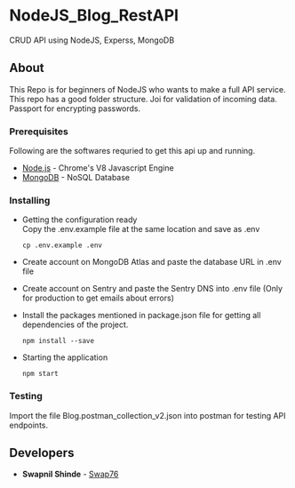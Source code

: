 # NodeJS_Blog_RestAPI
CRUD API using NodeJS, Experss, MongoDB

## About

This Repo is for beginners of NodeJS who wants to make a full API service. This repo has a good folder structure. Joi for validation of incoming data. Passport for encrypting passwords.  

### Prerequisites

Following are the softwares requried to get this api up and running.
* [Node.js](https://nodejs.org) - Chrome's V8 Javascript Engine
* [MongoDB](https://mongodb.org) - NoSQL Database

### Installing

- Getting the configuration ready <br>
  Copy the .env.example file at the same location and save as .env
  ```
  cp .env.example .env
  ```
- Create account on MongoDB Atlas and paste the       database URL in .env file

- Create account on Sentry and paste the Sentry DNS   into .env file (Only for production to get emails   about errors)

- Install the packages mentioned in package.json file for getting all dependencies of the project.
  ```
  npm install --save
  ```
- Starting the application
  <br/>
  
  ```
  npm start
  ```
### Testing

Import the file Blog.postman_collection_v2.json into postman for testing API endpoints.

  
## Developers

* **Swapnil Shinde** - [Swap76](https://github.com/Swap76)
